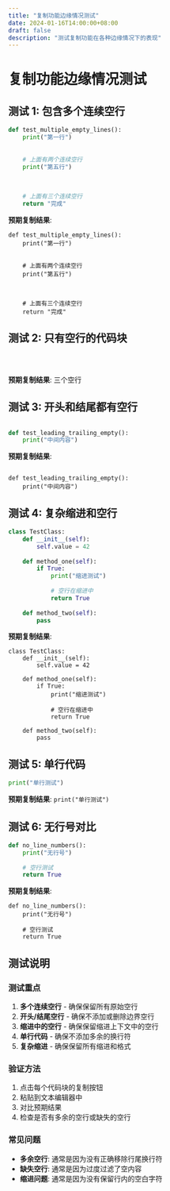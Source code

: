```yaml
---
title: "复制功能边缘情况测试"
date: 2024-01-16T14:00:00+08:00
draft: false
description: "测试复制功能在各种边缘情况下的表现"
---
```


# 复制功能边缘情况测试

## 测试 1: 包含多个连续空行

```python {lineNos=true}
def test_multiple_empty_lines():
    print("第一行")
    
    
    # 上面有两个连续空行
    print("第五行")
    
    
    
    # 上面有三个连续空行
    return "完成"
```

**预期复制结果**:
```
def test_multiple_empty_lines():
    print("第一行")
    
    
    # 上面有两个连续空行
    print("第五行")
    
    
    
    # 上面有三个连续空行
    return "完成"
```

## 测试 2: 只有空行的代码块

```text {lineNos=true}



```

**预期复制结果**: 三个空行

## 测试 3: 开头和结尾都有空行

```python {lineNos=true}

def test_leading_trailing_empty():
    print("中间内容")

```

**预期复制结果**:
```

def test_leading_trailing_empty():
    print("中间内容")

```

## 测试 4: 复杂缩进和空行

```python {lineNos=true}
class TestClass:
    def __init__(self):
        self.value = 42
    
    def method_one(self):
        if True:
            print("缩进测试")
            
            # 空行在缩进中
            return True
    
    def method_two(self):
        pass
```

**预期复制结果**:
```
class TestClass:
    def __init__(self):
        self.value = 42
    
    def method_one(self):
        if True:
            print("缩进测试")
            
            # 空行在缩进中
            return True
    
    def method_two(self):
        pass
```

## 测试 5: 单行代码

```python {lineNos=true}
print("单行测试")
```

**预期复制结果**: `print("单行测试")`

## 测试 6: 无行号对比

```python
def no_line_numbers():
    print("无行号")
    
    # 空行测试
    return True
```

**预期复制结果**:
```
def no_line_numbers():
    print("无行号")
    
    # 空行测试
    return True
```

## 测试说明

### 测试重点
1. **多个连续空行** - 确保保留所有原始空行
2. **开头/结尾空行** - 确保不添加或删除边界空行
3. **缩进中的空行** - 确保保留缩进上下文中的空行
4. **单行代码** - 确保不添加多余的换行符
5. **复杂缩进** - 确保保留所有缩进和格式

### 验证方法
1. 点击每个代码块的复制按钮
2. 粘贴到文本编辑器中
3. 对比预期结果
4. 检查是否有多余的空行或缺失的空行

### 常见问题
- **多余空行**: 通常是因为没有正确移除行尾换行符
- **缺失空行**: 通常是因为过度过滤了空内容
- **缩进问题**: 通常是因为没有保留行内的空白字符
